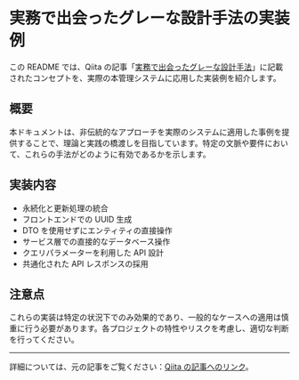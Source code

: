 # 実務で出会ったグレーな設計手法の実装例

この README では、Qiita の記事「[実務で出会ったグレーな設計手法](https://qiita.com/tonbi_attack/items/33c034fcd16c5dd23230)」に記載されたコンセプトを、実際の本管理システムに応用した実装例を紹介します。

## 概要

本ドキュメントは、非伝統的なアプローチを実際のシステムに適用した事例を提供することで、理論と実践の橋渡しを目指しています。特定の文脈や要件において、これらの手法がどのように有効であるかを示します。

## 実装内容

- 永続化と更新処理の統合
- フロントエンドでの UUID 生成
- DTO を使用せずにエンティティの直接操作
- サービス層での直接的なデータベース操作
- クエリパラメーターを利用した API 設計
- 共通化された API レスポンスの採用

## 注意点

これらの実装は特定の状況下でのみ効果的であり、一般的なケースへの適用は慎重に行う必要があります。各プロジェクトの特性やリスクを考慮し、適切な判断を行ってください。

---

詳細については、元の記事をご覧ください：[Qiita の記事へのリンク](https://qiita.com/tonbi_attack/items/33c034fcd16c5dd23230)。
